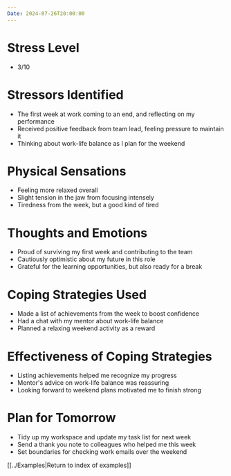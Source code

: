 ```yaml
---
Date: 2024-07-26T20:00:00
---
```


# Stress Level

- 3/10

# Stressors Identified

- The first week at work coming to an end, and reflecting on my performance
- Received positive feedback from team lead, feeling pressure to maintain it
- Thinking about work-life balance as I plan for the weekend

# Physical Sensations

- Feeling more relaxed overall
- Slight tension in the jaw from focusing intensely
- Tiredness from the week, but a good kind of tired

# Thoughts and Emotions

- Proud of surviving my first week and contributing to the team
- Cautiously optimistic about my future in this role
- Grateful for the learning opportunities, but also ready for a break

# Coping Strategies Used

- Made a list of achievements from the week to boost confidence
- Had a chat with my mentor about work-life balance
- Planned a relaxing weekend activity as a reward

# Effectiveness of Coping Strategies

- Listing achievements helped me recognize my progress
- Mentor's advice on work-life balance was reassuring
- Looking forward to weekend plans motivated me to finish strong

# Plan for Tomorrow

- Tidy up my workspace and update my task list for next week
- Send a thank you note to colleagues who helped me this week
- Set boundaries for checking work emails over the weekend

[[../Examples|Return to index of examples]]